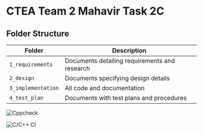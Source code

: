 # CTEA Team 2 Mahavir Task 2C

## Folder Structure
Folder             | Description
-------------------| -----------------------------------------
`1_requirements`   | Documents detailing requirements and research
`2_design`         | Documents specifying design details
`3_implementation` | All code and documentation
`4_test_plan`      | Documents with test plans and procedures





![Cppcheck](https://github.com/99003592/Team2-TaskCalculator/workflows/Cppcheck/badge.svg)

![C/C++ CI](https://github.com/99003592/Team2-TaskCalculator/workflows/C/C++%20CI/badge.svg)
